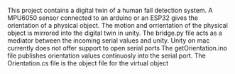 This project contains a digital twin of a human fall detection system. A MPU6050 sensor connected to an arduino or an ESP32 gives the orientation of a physical object. 
The motion and orrientation of the physical object is mirrored into the digital twin in unity.
The bridge.py file acts as a mediator between the incoming serial values and unity. Unity on mac currently does not offer support to open serial ports
The getOrientation.ino file publishes orientation values continuosly into the serial port.
The Orientation.cs file is the object file for the virtual object
